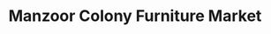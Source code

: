 ---
title: "Manzoor Colony Furniture Market"
url: /karachi/manzoor-colony-furniture-market/
shop: Möbel
---